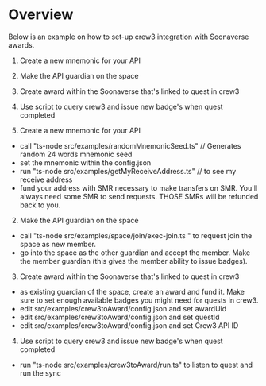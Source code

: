 # Overview

Below is an example on how to set-up crew3 integration with Soonaverse awards.

1. Create a new mnemonic for your API
2. Make the API guardian on the space
3. Create award within the Soonaverse that's linked to quest in crew3
4. Use script to query crew3 and issue new badge's when quest completed


1. Create a new mnemonic for your API

- call "ts-node src/examples/randomMnemonicSeed.ts" // Generates random 24 words mnemonic seed
- set the mnemonic within the config.json
- run "ts-node src/examples/getMyReceiveAddress.ts" // to see my receive address
- fund your address with SMR necessary to make transfers on SMR. You'll always need some SMR to send requests. THOSE SMRs will be refunded back to you.

2. Make the API guardian on the space

- call "ts-node src/examples/space/join/exec-join.ts <space uid>" to request join the space as new member.
- go into the space as the other guardian and accept the member. Make the member guardian (this gives the member ability to issue badges).

3. Create award within the Soonaverse that's linked to quest in crew3

- as existing guardian of the space, create an award and fund it. Make sure to set enough available badges you might need for quests in crew3.
- edit src/examples/crew3toAward/config.json and set awardUid
- edit src/examples/crew3toAward/config.json and set questId
- edit src/examples/crew3toAward/config.json and set Crew3 API ID

4. Use script to query crew3 and issue new badge's when quest completed

- run "ts-node src/examples/crew3toAward/run.ts" to listen to quest and run the sync